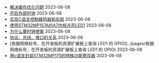 - [解决缓存优化问题](../pages/解决缓存优化问题) 2023-06-08
- [开启外部时钟](../pages/开启外部时钟) 2023-06-08
- [实现C语言控制蜂鸣器和风扇](../pages/实现C语言控制蜂鸣器和风扇) 2023-06-08
- [使用STM32MP157A的A7内核点亮LED1](../pages/使用STM32MP157A的A7内核点亮LED1) 2023-06-08
- [为什么要时钟使能](../pages/为什么要时钟使能) 2023-06-08
- [协议、总线、接口的关系](../pages/协议、总线、接口的关系) 2023-06-08
- [依据网络标号，在开发板的资源扩展板上查询 LED1 的 GPIO](../pages/依据网络标号，在开发板的资源扩展板上查询 LED1 的 GPIO) 2023-06-08
- [用c语言封装STM32MP175的特殊功能寄存器](../pages/用c语言封装STM32MP175的特殊功能寄存器) 2023-06-08
